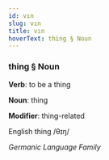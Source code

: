 ```yaml
---
id: vın
slug: vın
title: vın
hoverText: thing § Noun
---
```


### thing § Noun

**Verb**: to be a thing

**Noun**: thing

**Modifier**: thing-related

English thing /θɪŋ/

*Germanic Language Family*